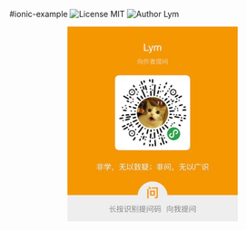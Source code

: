 #ionic-example
![License MIT](https://img.shields.io/badge/license-MIT-green.svg)
![Author Lym](https://img.shields.io/badge/author-Lym-blue.svg)

<div align="center">
    <img src="./question.jpg" width = "300" height = "344" align=center />
</div>
